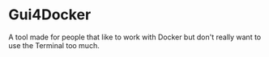 # Gui4Docker
A tool made for people that like to work with Docker but don't really want to use the Terminal too much.
